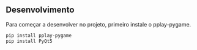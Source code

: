 ## Desenvolvimento

Para começar a desenvolver no projeto, primeiro instale o pplay-pygame.

```bash
pip install pplay-pygame
pip install PyQt5
```
